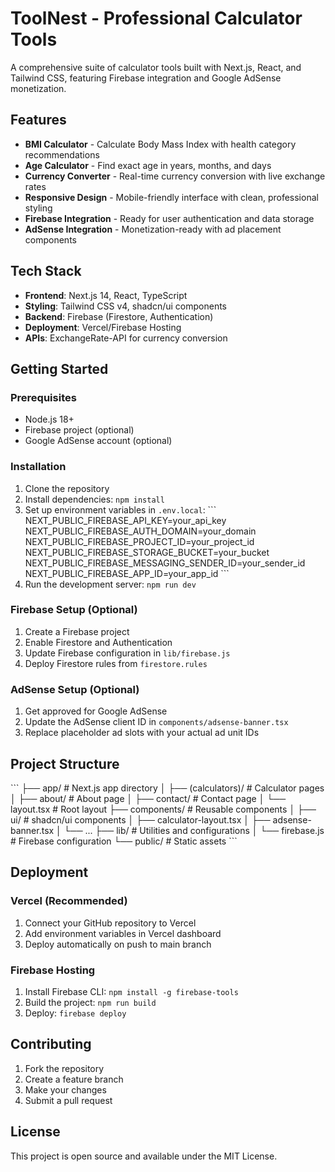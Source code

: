 # ToolNest - Professional Calculator Tools

A comprehensive suite of calculator tools built with Next.js, React, and Tailwind CSS, featuring Firebase integration and Google AdSense monetization.

## Features

- **BMI Calculator** - Calculate Body Mass Index with health category recommendations
- **Age Calculator** - Find exact age in years, months, and days
- **Currency Converter** - Real-time currency conversion with live exchange rates
- **Responsive Design** - Mobile-friendly interface with clean, professional styling
- **Firebase Integration** - Ready for user authentication and data storage
- **AdSense Integration** - Monetization-ready with ad placement components

## Tech Stack

- **Frontend**: Next.js 14, React, TypeScript
- **Styling**: Tailwind CSS v4, shadcn/ui components
- **Backend**: Firebase (Firestore, Authentication)
- **Deployment**: Vercel/Firebase Hosting
- **APIs**: ExchangeRate-API for currency conversion

## Getting Started

### Prerequisites

- Node.js 18+ 
- Firebase project (optional)
- Google AdSense account (optional)

### Installation

1. Clone the repository
2. Install dependencies: `npm install`
3. Set up environment variables in `.env.local`:
   \`\`\`
   NEXT_PUBLIC_FIREBASE_API_KEY=your_api_key
   NEXT_PUBLIC_FIREBASE_AUTH_DOMAIN=your_domain
   NEXT_PUBLIC_FIREBASE_PROJECT_ID=your_project_id
   NEXT_PUBLIC_FIREBASE_STORAGE_BUCKET=your_bucket
   NEXT_PUBLIC_FIREBASE_MESSAGING_SENDER_ID=your_sender_id
   NEXT_PUBLIC_FIREBASE_APP_ID=your_app_id
   \`\`\`
4. Run the development server: `npm run dev`

### Firebase Setup (Optional)

1. Create a Firebase project
2. Enable Firestore and Authentication
3. Update Firebase configuration in `lib/firebase.js`
4. Deploy Firestore rules from `firestore.rules`

### AdSense Setup (Optional)

1. Get approved for Google AdSense
2. Update the AdSense client ID in `components/adsense-banner.tsx`
3. Replace placeholder ad slots with your actual ad unit IDs

## Project Structure

\`\`\`
├── app/                    # Next.js app directory
│   ├── (calculators)/     # Calculator pages
│   ├── about/             # About page
│   ├── contact/           # Contact page
│   └── layout.tsx         # Root layout
├── components/            # Reusable components
│   ├── ui/               # shadcn/ui components
│   ├── calculator-layout.tsx
│   ├── adsense-banner.tsx
│   └── ...
├── lib/                  # Utilities and configurations
│   └── firebase.js       # Firebase configuration
└── public/              # Static assets
\`\`\`

## Deployment

### Vercel (Recommended)
1. Connect your GitHub repository to Vercel
2. Add environment variables in Vercel dashboard
3. Deploy automatically on push to main branch

### Firebase Hosting
1. Install Firebase CLI: `npm install -g firebase-tools`
2. Build the project: `npm run build`
3. Deploy: `firebase deploy`

## Contributing

1. Fork the repository
2. Create a feature branch
3. Make your changes
4. Submit a pull request

## License

This project is open source and available under the MIT License.
